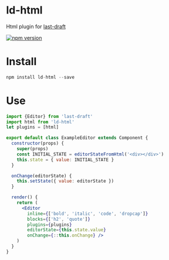 # ld-html
Html plugin for [last-draft](http://lastdraft.vace.nz)

[![npm version](https://badge.fury.io/js/ld-html.svg)](https://badge.fury.io/js/ld-html)

# Install
```jsx
npm install ld-html --save
```

# Use
```jsx
import {Editor} from 'last-draft'
import html from 'ld-html'
let plugins = [html]

export default class ExampleEditor extends Component {
  constructor(props) {
    super(props)
    const INITIAL_STATE = editorStateFromHtml('<div></div>')
    this.state = { value: INITIAL_STATE }
  }

  onChange(editorState) {
    this.setState({ value: editorState })
  }

  render() {
    return (
      <Editor
        inline={['bold', 'italic', 'code', 'dropcap']}
        blocks={['h2', 'quote']}
        plugins={plugins}
        editorState={this.state.value}
        onChange={::this.onChange} />
    )
  }
}

```
